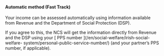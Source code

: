####  **Automatic method (Fast Track)**

Your income can be assessed automatically using information available from
Revenue and the Department of Social Protection (DSP).

If you agree to this, the NCS will get the information directly from Revenue
and the DSP using your [ PPS number ](/en/social-welfare/irish-social-welfare-
system/personal-public-service-number/) (and your partner’s PPS number, if
applicable).
